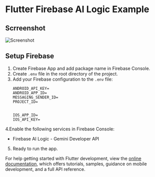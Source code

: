 # Flutter Firebase AI Logic Example

## Scrreenshot
![Screenshot](https://raw.githubusercontent.com/abhi-1611/flutter_firebase_ai_logic_example/main/screenshot.png)

## Setup Firebase
1. Create Firebase App and add package name in Firebase Console.
2. Create `.env` file in the root directory of the project.
3. Add your Firebase configuration to the `.env` file:
   ```
   ANDROID_API_KEY=
   ANDROID_APP_ID=
   MESSAGING_SENDER_ID=
   PROJECT_ID=
   
   
   IOS_APP_ID=
   IOS_API_KEY=

   ```

4.Enable the following services in Firebase Console:
   - Firebase AI Logic - Gemini Developer API
5. Ready to run the app.


For help getting started with Flutter development, view the
[online documentation](https://docs.flutter.dev/), which offers tutorials,
samples, guidance on mobile development, and a full API reference.
